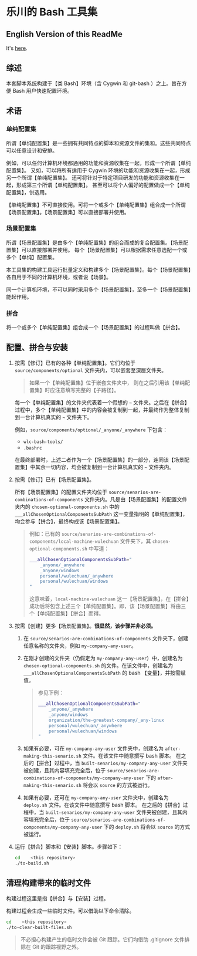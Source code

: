 <link rel="stylesheet" href="./docs/styles/markdown-styles-for-vscode-built-in-preview.min.css">

# 乐川的 Bash 工具集


## English Version of this ReadMe

It's [here](./docs/ReadMe.en-US.md).



## 综述

本套脚本系统构建于【类 Bash】环境（含 Cygwin 和 git-bash ）之上。旨在方便 Bash 用户快速配置环境。


## 术语

### 单纯配置集

所谓【单纯配置集】是一些拥有共同特点的脚本和资源文件的集和。这些共同特点可以任意设计和安排。

例如，可以任何计算机环境都通用的功能和资源收集在一起，形成一个所谓【单纯配置集】。
又如，可以将所有适用于 Cygwin 环境的功能和资源收集在一起，形成另一个所谓【单纯配置集】。
还可将针对于特定项目研发的功能和资源收集在一起，形成第三个所谓【单纯配置集】。
甚至可以将个人偏好的配置做成一个【单纯配置集】，供选用。

【单纯配置集】不可直接使用。可将一个或多个【单纯配置集】组合成一个所谓【场景配置集】。【场景配置集】可以直接部署并使用。


### 场景配置集

所谓【场景配置集】是由多个【单纯配置集】的组合而成的复合配置集。【场景配置集】可以直接部署并使用。
每个【场景配置集】可以根据需求任意选配一个或多个【单纯】配置集。

本工具集的构建工具运行批量定义和构建多个【场景配置集】。每个【场景配置集】各自用于不同的计算机环境，或者说【场景】。

同一个计算机环境，不可以同时采用多个【场景配置集】，至多一个【场景配置集】能起作用。

### 拼合

将一个或多个【单纯配置集】组合成一个【场景配置集】的过程叫做【拼合】。


## 配置、拼合与安装

1.  按需【修订】已有的各种【单纯配置集】。它们均位于 `source/components/optional`
    文件夹内，可以嵌套至深层文件夹。
    
    > 如果一个【单纯配置集】位于嵌套文件夹中，
    > 则在之后引用该【单纯配置集】时应注意填写完整的【子路径】。

    每一个【单纯配置集】的文件夹代表着一个假想的 `~`
    文件夹。之后在【拼合】过程中，多个【单纯配置集】中的内容会被复制到一起，并最终作为整体复制到一台计算机真实的 `~` 文件夹下。

    例如，`source/components/optional/_anyone/_anywhere` 下包含：
    - `wlc-bash-tools/`
    - `.bashrc`
    
    在最终部署时，上述二者作为一个【场景配置集】的一部分，连同该【场景配置集】中其余一切内容，均会被复制到一台计算机真实的 `~` 文件夹内。




1.  按需【修订】已有【场景配置集】。
    
    所有【场景配置集】的配置文件夹均位于
    `source/senarios-are-combinations-of-components`
    文件夹内。凡是由【场景配置集】的配置文件夹内的 `chosen-optional-components.sh`
    中的 `___allChosenOptionalComponentsSubPath` 这一变量指明的【单纯配置集】，均会参与【拼合】，最终构成该【场景配置集】。

    > 例如：已有的
    > `source/senarios-are-combinations-of-components/local-machine-wulechuan`
    > 文件夹下，其 `chosen-optional-components.sh` 中写道：
    >
    > ```sh
    > ___allChosenOptionalComponentsSubPath="
    >     _anyone/_anywhere
    >     _anyone/windows
    >     personal/wulechuan/_anywhere
    >     personal/wulechuan/windows
    > "
    > ```
    >
    >  这意味着，`local-machine-wulechuan`
    > 这一【场景配置集】，在【拼合】成功后将包含上述三个【单纯配置集】。即，该【场景配置集】将由三个【单纯配置集】【拼合】而得。




1.  按需【创建】更多【场景配置集】。**很显然，该步骤并非必须。**

    1.  在 `source/senarios-are-combinations-of-components`
        文件夹下，创建任意名称的文件夹，例如 `my-company-any-user`。

    2.  在刚才创建的文件夹（仍假定为 `my-company-any-user`）中，创建名为
        `chosen-optional-components.sh` 的文件。在该文件中，创建名为 `___allChosenOptionalComponentsSubPath`
        的 bash 【变量】，并按需赋值。
        
        > 参见下例：
        > ```sh
        > ___allChosenOptionalComponentsSubPath="
        >     _anyone/_anywhere
        >     _anyone/windows
        >     organization/the-greatest-company/_any-linux
        >     personal/wulechuan/_anywhere
        >     personal/wulechuan/windows
        > "
        > ```

    3.  如果有必要，可在 `my-company-any-user` 文件夹中，创建名为
        `after-making-this-senario.sh` 文件。在该文件中随意撰写 bash 脚本。
        在之后的【拼合】过程中，当 `built-senarios/my-company-any-user`
        文件夹被创建，且其内容填充完全后，位于
        `source/senarios-are-combinations-of-components/my-company-any-user` 下的
        `after-making-this-senario.sh` 将会以 `source` 的方式被运行。

    4.  如果有必要，还可在 `my-company-any-user` 文件夹中，创建名为
        `deploy.sh` 文件。在该文件中随意撰写 bash 脚本。
        在之后的【拼合】过程中，当 `built-senarios/my-company-any-user`
        文件夹被创建，且其内容填充完全后，位于
        `source/senarios-are-combinations-of-components/my-company-any-user` 下的
        `deploy.sh` 将会以 `source` 的方式被运行。



1.  运行【拼合】脚本和【安装】脚本。步骤如下：
    ```sh
    cd    <this repository>
    ./to-build.sh
    ```


## 清理构建带来的临时文件

构建过程这里是指【拼合】与【安装】过程。

构建过程会生成一些临时文件。可以借助以下命令清除。

```sh
cd    <this repository>
./to-clear-built-files.sh
```

> 不必担心构建产生的临时文件会被 Git 跟踪。它们均借助 .gitignore 文件排除在
> Git 的跟踪视野之外。